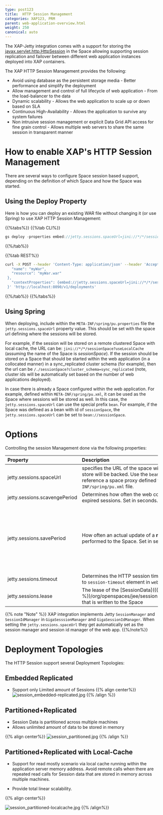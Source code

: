 ```yaml
---
type: post123
title:  HTTP Session Management
categories: XAP123, PRM
parent: web-application-overview.html
weight: 250
canonical: auto
---
```




The XAP-Jetty integration comes with a support for storing the [javax.servlet.http.HttpSession](http://download.oracle.com/javaee/1.3/api/javax/servlet/http/HttpSession.html) in the Space allowing supporting session replication and failover between different web application instances deployed into XAP containers.


The XAP HTTP Session Management provides the following:

- Avoid using database as the persistent storage media - Better performance and simplify the deployment
- Allow management and control of full lifecycle of web application - From the load-balancer to the data
- Dynamic scalability - Allows the web application to scale up or down based on SLA
- Continuous High-Availability - Allows the application to survive any system failures
- Non intrusive session management or explicit Data Grid API access for fine grain control - Allows multiple web servers to share the same session in transparent manner

 

# How to enable XAP's HTTP Session Management

There are several ways to configure Space session based support, depending on the definition of which Space and how the Space was started.

## Using the Deploy Property

Here is how you can deploy an existing WAR file without changing it (or use Spring) to use XAP HTTP Session Management:


{{%tabs%}}
{{%tab CLI%}}
```java
gs deploy -properties embed://jetty.sessions.spaceUrl=jini://*/*/sessionSpace?useLocalCache myWar.war
```
{{%/tab%}}

{{%tab REST%}}
```bash
curl -X POST --header 'Content-Type: application/json' --header 'Accept: text/plain' -d '{ 
   "name": "myWar", 
   "resource": "myWar.war" 
 }, 
   "contextProperties": {embed://jetty.sessions.spaceUrl=jini://*/*/sessionSpace?useLocalCache} 
 }' 'http://localhost:8090/v1/deployments'
```
{{%/tab%}}
{{%/tabs%}}

## Using Spring

When deploying, include within the `META-INF/spring/pu.properties` file the `jetty.sessions.spaceUrl` property value. This should be set with the space url defining where the sessions will be stored.

For example, if the session will be stored on a remote clustered Space with local cache, the URL can be: `jini://*/*/sessionSpace?useLocalCache` (assuming the name of the Space is _sessionSpace_). If the session should be stored on a Space that should be started within the web application (in a collocated manner) in a sync_replicated cluster schema (for example), then the url can be `/./sessionSpace?cluster_schema=sync_replicated` (note, cluster ids will be automatically set based on the number of web applications deployed).

In case there is already a Space configured within the web application. For example, defined within `META-INF/spring/pu.xml`, it can be used as the Space where sessions will be stored as well. In this case, the `jetty.sessions.spaceUrl` can use the special prefix `bean`. For example, if the Space was defined as a bean with id of `sessionSpace`, the  `jetty.sessions.spaceUrl` can be set to `bean://sessionSpace`.


# Options

Controlling the session Management done via the following properties:


|Property|Description|Default|Mandatory?|
|:-------|:----------|:------|:---------|
|jetty.sessions.spaceUrl|specifies the URL of the space with the HTTP session store will be backed. Use the `bean://` notation to reference a space proxy defined within the `META-INF/spring/pu.xml` file.|`jini://*/*/sessionSpace?useLocalCache`<br>`/./sessionSpace?cluster_schema=replicated`<br>`bean://sessionSpace`| Yes |
|jetty.sessions.scavengePeriod| Determines how often the web container will check for expired sessions. Set in seconds.| 300 seconds (5 minutes) | No |
|jetty.sessions.savePeriod| How often an actual update of a **non dirty** session will be performed to the Space. Set in seconds|60 seconds. This is useful for cases where a session attribute is not updated explicitly using the `HttpSession#setAttribute` method. More importantly, it makes sure to report the last time the user has accessed the application to the space so that the user session will not expire |No |
|jetty.sessions.timeout| Determines the HTTP session timeout in minutes (similar to `session-timeout` element in `web.xml`|30 minutes| No |
|jetty.sessions.lease| The lease of the [SessionData]({{% api-javadoc %}}/org/openspaces/jee/sessions/jetty/SessionData.html) that is written to the Space |Long.MAX_VALUE | No |

{{% note "Note" %}}
XAP integration implements Jetty `SessionManager` and `SessionIdManager` in `GigaSesssionManager` and `GigaSessionIdManager`. When setting the `jetty.sessions.spaceUrl` they get automatically set as the session manager and session id manager of the web app.
{{%/note%}}

# Deployment Topologies

The HTTP Session support several Deployment Topologies:

## Embedded Replicated

- Support only Limited amount of Sessions
{{% align center%}}
![session_embedded-replicated.jpg](/attachment_files/session_embedded-replicated.jpg)
{{% /align %}}

## Partitioned+Replicated

- Session Data is partitioned across multiple machines
- Allows unlimited amount of data to be stored in memory

{{% align center%}}
![session_partitioned.jpg](/attachment_files/session_partitioned.jpg)
{{% /align %}}

## Partitioned+Replicated with Local-Cache

- Support for read mostly scenario via local cache running within the application server memory address.
Avoid remote calls when there are repeated read calls for Session data that are stored in memory across multiple machines.

- Provide total linear scalability.

{{% align center%}}

![session_partitioned-localcache.jpg](/attachment_files/session_partitioned-localcache.jpg)
{{% /align%}}
